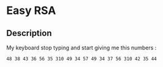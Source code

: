 # Easy RSA
## Description
My keyboard stop typing and start giving me this numbers : 
```
48 38 43 36 56 35 310 49 34 57 49 34 37 56 310 42 35 44
```
